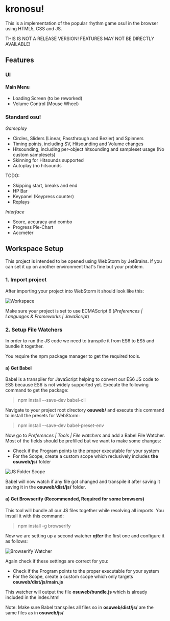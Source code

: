 # kronosu!

This is a implementation of the popular rhythm game osu! in the browser using HTML5, CSS and JS.

THIS IS NOT A RELEASE VERSION! FEATURES MAY NOT BE DIRECTLY AVAILABLE!

## Features

### UI

#### Main Menu

- Loading Screen (to be reworked)
- Volume Control (Mouse Wheel)

### Standard osu!

_Gameplay_

- Circles, Sliders (Linear, Passthrough and Bezier) and Spinners
- Timing points, including SV, Hitsounding and Volume changes
- Hitsounding, including per-object hitsounding and sampleset usage (No custom samplesets)
- Skinning for Hitsounds supported
- Autoplay (no hitsounds

TODO:

- Skipping start, breaks and end
- HP Bar
- Keypanel (Keypress counter)
- Replays

_Interface_

- Score, accuracy and combo
- Progress Pie-Chart
- Accmeter

## Workspace Setup

This project is intended to be opened using WebStorm by JetBrains. If you can set
it up on another environment that's fine but your problem.

### 1. Import project

After importing your project into WebStorm it should look like this:

![Workspace](https://cdn.pbrd.co/images/GyZSEU9.png)

Make sure your project is set to use ECMAScript 6 (_Preferences | Languages & Frameworks | JavaScript_)

### 2. Setup File Watchers

In order to run the JS code we need to transpile it from ES6 to ES5 and bundle it together.

You require the npm package manager to get the required tools.

#### a) Get Babel

Babel is a transpiler for JavaScript helping to convert our ES6 JS code to ES5 because ES6
is not widely supported yet. Execute the following command to get the package:

> npm install --save-dev babel-cli

Navigate to your project root directory __osuweb/__ and execute this command to install the
presets for WebStorm:

> npm install --save-dev babel-preset-env

Now go to _Preferences | Tools | File watchers_ and add a Babel File Watcher. Most of the fields
should be prefilled but we want to make some changes:

- Check if the Program points to the proper executable for your system
- For the Scope, create a custom scope which reclusively includes __the osuweb/js/__ folder

![JS Folder Scope](https://cdn.pbrd.co/images/GyZZ6jy.png)

Babel will now watch if any file got changed and transpile it after saving it saving it in the __osuweb/dist/js/__ folder.

#### a) Get Browserify (Recommended, Required for some browsers)

This tool will bundle all our JS files together while resolving all imports. You install it
with this command:

> npm install -g browserify

Now we are setting up a second watcher __*after*__ the first one and configure it as follows:

![Browserify Watcher](https://cdn.pbrd.co/images/Gz01ou4.png)

Again check if these settings are correct for you:

- Check if the Program points to the proper executable for your system
- For the Scope, create a custom scope which only targets __osuweb/dist/js/main.js__

This watcher will output the file __osuweb/bundle.js__ which is already included in the index.html

Note: Make sure Babel transpiles all files so in __osuweb/dist/js/__ are the same files as in __osuweb/js/__
